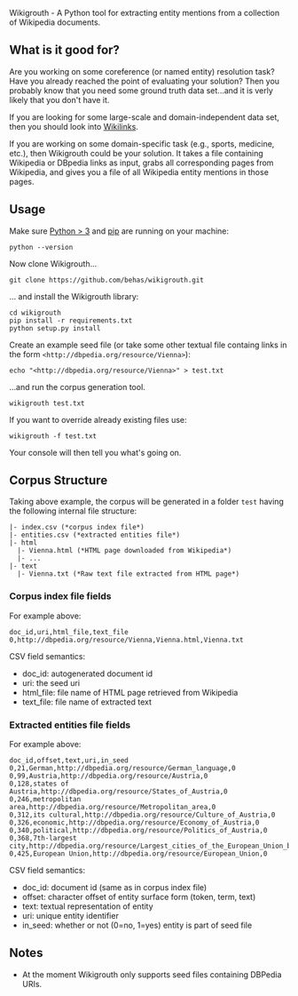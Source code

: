 Wikigrouth - A Python tool for extracting entity mentions from a collection of Wikipedia documents.

## What is it good for?

Are you working on some coreference (or named entity) resolution task? Have you already reached the point of evaluating your solution? Then you probably know that you need some ground truth data set...and it is verly likely that you don't have it.

If you are looking for some large-scale and domain-independent data set, then you should look into [Wikilinks][wikilinks].

If you are working on some domain-specific task (e.g., sports, medicine, etc.), then Wikigrouth could be your solution. It takes a file containing Wikipedia or DBpedia links as input, grabs all corresponding pages from Wikipedia, and gives you a file of all Wikipedia entity mentions in those pages.

## Usage

Make sure [Python > 3][python] and [pip][pip] are running on your machine:

    python --version

Now clone Wikigrouth...

    git clone https://github.com/behas/wikigrouth.git

... and install the Wikigrouth library:

    cd wikigrouth
    pip install -r requirements.txt
    python setup.py install

Create an example seed file (or take some other textual file containg links in the form `<http://dbpedia.org/resource/Vienna>`):

    echo "<http://dbpedia.org/resource/Vienna>" > test.txt

...and run the corpus generation tool.

    wikigrouth test.txt

If you want to override already existing files use:

    wikigrouth -f test.txt

Your console will then tell you what's going on.


## Corpus Structure

Taking above example, the corpus will be generated in a folder `test` having the following internal file structure:

    |- index.csv (*corpus index file*)
    |- entities.csv (*extracted entities file*)
    |- html
      |- Vienna.html (*HTML page downloaded from Wikipedia*)
      |- ...
    |- text
      |- Vienna.txt (*Raw text file extracted from HTML page*)


### Corpus index file fields

For example above:

    doc_id,uri,html_file,text_file
    0,http://dbpedia.org/resource/Vienna,Vienna.html,Vienna.txt

CSV field semantics:

  * doc_id: autogenerated document id
  * uri: the seed uri
  * html_file: file name of HTML page retrieved from Wikipedia
  * text_file: file name of extracted text

### Extracted entities file fields

For example above:

    doc_id,offset,text,uri,in_seed
    0,21,German,http://dbpedia.org/resource/German_language,0
    0,99,Austria,http://dbpedia.org/resource/Austria,0
    0,128,states of Austria,http://dbpedia.org/resource/States_of_Austria,0
    0,246,metropolitan area,http://dbpedia.org/resource/Metropolitan_area,0
    0,312,its cultural,http://dbpedia.org/resource/Culture_of_Austria,0
    0,326,economic,http://dbpedia.org/resource/Economy_of_Austria,0
    0,340,political,http://dbpedia.org/resource/Politics_of_Austria,0
    0,368,7th-largest city,http://dbpedia.org/resource/Largest_cities_of_the_European_Union_by_population_within_city_limits,0
    0,425,European Union,http://dbpedia.org/resource/European_Union,0

CSV field semantics:

  * doc_id: document id (same as in corpus index file)
  * offset: character offset of entity surface form (token, term, text)
  * text: textual representation of entity
  * uri: unique entity identifier
  * in_seed: whether or not (0=no, 1=yes) entity is part of seed file 


## Notes

* At the moment Wikigrouth only supports seed files containing DBPedia URIs.


[wikilinks]: http://www.iesl.cs.umass.edu/data/wiki-links
[python]: https://www.python.org/
[pip]: https://pypi.python.org/pypi/pip
